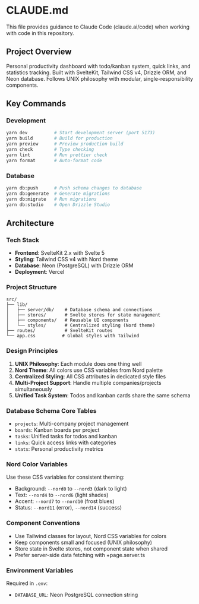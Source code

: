 # CLAUDE.md

This file provides guidance to Claude Code (claude.ai/code) when working with code in this repository.

## Project Overview
Personal productivity dashboard with todo/kanban system, quick links, and statistics tracking. Built with SvelteKit, Tailwind CSS v4, Drizzle ORM, and Neon database. Follows UNIX philosophy with modular, single-responsibility components.

## Key Commands

### Development
```bash
yarn dev          # Start development server (port 5173)
yarn build        # Build for production
yarn preview      # Preview production build
yarn check        # Type checking
yarn lint         # Run prettier check
yarn format       # Auto-format code
```

### Database
```bash
yarn db:push      # Push schema changes to database
yarn db:generate  # Generate migrations
yarn db:migrate   # Run migrations
yarn db:studio    # Open Drizzle Studio
```

## Architecture

### Tech Stack
- **Frontend**: SvelteKit 2.x with Svelte 5
- **Styling**: Tailwind CSS v4 with Nord theme
- **Database**: Neon (PostgreSQL) with Drizzle ORM
- **Deployment**: Vercel

### Project Structure
```
src/
├── lib/
│   ├── server/db/    # Database schema and connections
│   ├── stores/       # Svelte stores for state management
│   ├── components/   # Reusable UI components
│   └── styles/       # Centralized styling (Nord theme)
├── routes/           # SvelteKit routes
└── app.css          # Global styles with Tailwind
```

### Design Principles
1. **UNIX Philosophy**: Each module does one thing well
2. **Nord Theme**: All colors use CSS variables from Nord palette
3. **Centralized Styling**: All CSS attributes in dedicated style files
4. **Multi-Project Support**: Handle multiple companies/projects simultaneously
5. **Unified Task System**: Todos and kanban cards share the same schema

### Database Schema Core Tables
- `projects`: Multi-company project management
- `boards`: Kanban boards per project  
- `tasks`: Unified tasks for todos and kanban
- `links`: Quick access links with categories
- `stats`: Personal productivity metrics

### Nord Color Variables
Use these CSS variables for consistent theming:
- Background: `--nord0` to `--nord3` (dark to light)
- Text: `--nord4` to `--nord6` (light shades)
- Accent: `--nord7` to `--nord10` (frost blues)
- Status: `--nord11` (error), `--nord14` (success)

### Component Conventions
- Use Tailwind classes for layout, Nord CSS variables for colors
- Keep components small and focused (UNIX philosophy)
- Store state in Svelte stores, not component state when shared
- Prefer server-side data fetching with +page.server.ts

### Environment Variables
Required in `.env`:
- `DATABASE_URL`: Neon PostgreSQL connection string